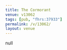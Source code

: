 ```yaml
---
title: The Cormorant
venue: v13062
tags: [pub, "fhrs:37933"]
permalink: /v/13062/
layout: venue
---
```

null